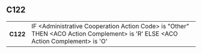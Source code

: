 ## C122
<table>
 <tr>
  <th>
   C122
  </th>
  <td>
   IF &lt;Administrative Cooperation Action Code&gt; is "Other"  THEN &lt;ACO Action Complement&gt; is 'R'  ELSE &lt;ACO Action Complement&gt; is 'O'
  </td>
 </tr>
</table>
